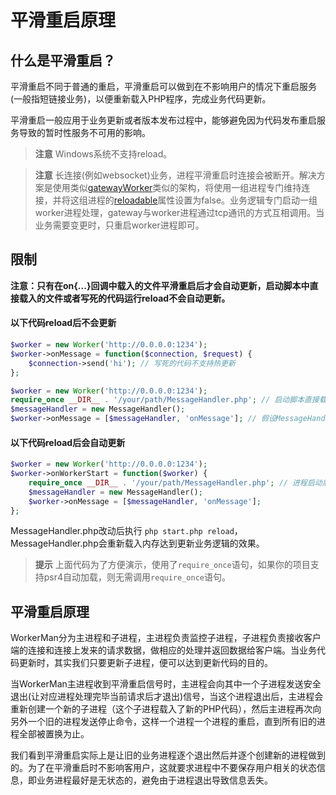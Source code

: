 # 平滑重启原理
## 什么是平滑重启？

平滑重启不同于普通的重启，平滑重启可以做到在不影响用户的情况下重启服务(一般指短链接业务)，以便重新载入PHP程序，完成业务代码更新。

平滑重启一般应用于业务更新或者版本发布过程中，能够避免因为代码发布重启服务导致的暂时性服务不可用的影响。

> **注意**
> Windows系统不支持reload。

> **注意**
> 长连接(例如websocket)业务，进程平滑重启时连接会被断开。解决方案是使用类似[gatewayWorker](https://www.workerman.net/doc/gateway-worker)类似的架构，将使用一组进程专门维持连接，并将这组进程的[reloadable](../worker/reloadable.md)属性设置为false。业务逻辑专门启动一组worker进程处理，gateway与worker进程通过tcp通讯的方式互相调用。当业务需要变更时，只重启worker进程即可。

## 限制
**注意：只有在on{...}回调中载入的文件平滑重启后才会自动更新，启动脚本中直接载入的文件或者写死的代码运行reload不会自动更新。**

#### 以下代码reload后不会更新
```php
$worker = new Worker('http://0.0.0.0:1234');
$worker->onMessage = function($connection, $request) {
    $connection->send('hi'); // 写死的代码不支持热更新
};
```

```php
$worker = new Worker('http://0.0.0.0:1234');
require_once __DIR__ . '/your/path/MessageHandler.php'; // 启动脚本直接载入的文件不支持热更新
$messageHandler = new MessageHandler();
$worker->onMessage = [$messageHandler, 'onMessage']; // 假设MessageHandler类里有一个onMessage方法
```


#### 以下代码reload后会自动更新
```php
$worker = new Worker('http://0.0.0.0:1234');
$worker->onWorkerStart = function($worker) {
    require_once __DIR__ . '/your/path/MessageHandler.php'; // 进程启动后载入的文件支持热更新
    $messageHandler = new MessageHandler();
    $worker->onMessage = [$messageHandler, 'onMessage'];
};
```
MessageHandler.php改动后执行 `php start.php reload`，MessageHandler.php会重新载入内存达到更新业务逻辑的效果。


> **提示**
> 上面代码为了方便演示，使用了`require_once`语句，如果你的项目支持psr4自动加载，则无需调用`require_once`语句。

## 平滑重启原理

WorkerMan分为主进程和子进程，主进程负责监控子进程，子进程负责接收客户端的连接和连接上发来的请求数据，做相应的处理并返回数据给客户端。当业务代码更新时，其实我们只要更新子进程，便可以达到更新代码的目的。

当WorkerMan主进程收到平滑重启信号时，主进程会向其中一个子进程发送安全退出(让对应进程处理完毕当前请求后才退出)信号，当这个进程退出后，主进程会重新创建一个新的子进程（这个子进程载入了新的PHP代码），然后主进程再次向另外一个旧的进程发送停止命令，这样一个进程一个进程的重启，直到所有旧的进程全部被置换为止。

我们看到平滑重启实际上是让旧的业务进程逐个退出然后并逐个创建新的进程做到的。为了在平滑重启时不影响客用户，这就要求进程中不要保存用户相关的状态信息，即业务进程最好是无状态的，避免由于进程退出导致信息丢失。
